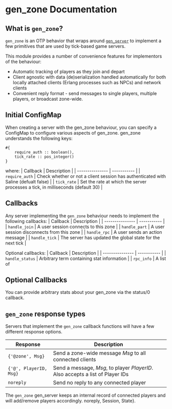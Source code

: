 gen_zone Documentation
========================

What is `gen_zone`? 
-------------------

`gen_zone` is an OTP behavior that wraps around
[`gen_server`](https://www.erlang.org/doc/man/gen_server.html) to implement
a few primitives that are used by tick-based game servers. 

This module provides a number of convenience features for implementors of the
behaviour:
 * Automatic tracking of players as they join and depart
 * Client agnostic with data (de)serialization handled automatically for both
   locally attached clients (Erlang processes such as NPCs) and network clients
 * Convenient reply format - send messages to single players, multiple players,
   or broadcast zone-wide.
   
Initial ConfigMap
---------

When creating a server with the gen_zone behaviour, you can specify a ConfigMap
to configure various aspects of gen_zone. gen_zone understands the following keys:
```
#{ 
    require_auth :: boolean(),
    tick_rate :: pos_integer()
}
```

where:
|    Callback     | Description | 
| --------------- | ----------- |
| `require_auth`    | Check whether or not a client session has authenticated with Saline (defualt false) |
| `tick_rate`       | Set the rate at which the server processes a tick, in milliseconds (default 30) |


Callbacks
---------

Any server implementing the `gen_zone` behaviour needs to implement the
following callbacks:
|    Callback     | Description | 
| --------------- | ----------- |
| `handle_join`   | A user session connects to this zone | 
| `handle_part`   | A user session disconnects from this zone |
| `handle_rpc` | A user sends an action message |
| `handle_tick`   | The server has updated the global state for the next tick |

Optional callbacks:
|    Callback     | Description | 
| --------------- | ----------- |
| `handle_status` | Arbitrary term containing stat information | 
| `rpc_info`      | A list of 


Optional Callbacks
---------

You can provide arbitrary stats about your gen_zone via the status/0 callback. 



`gen_zone` response types
--------------------------
Servers that implement the `gen_zone` callback functions will have a few
different response options.

|  Response       | Description | 
| --------------- | ----------- |
| `{'@zone', Msg}` | Send a zone-wide message *Msg* to all connected clients |
| `{'@', PlayerID, Msg}` | Send a message, *Msg*, to player *PlayerID*. Also accepts a list of Player IDs |
| `noreply` | Send no reply to any connected player |

The `gen_zone` gen_server keeps an internal record of connected players and
will add/remove players accordingly. noreply, Session, State}.
```
